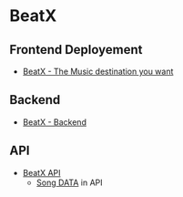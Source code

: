 # BeatX
## Frontend Deployement
- [BeatX - The Music destination you want](https://beetx.netlify.app)
## Backend
- [BeatX - Backend](https://github.com/Vaibhav-sh27/SongApp-Backend)
## API
- [BeatX API](https://song-app-backend.vercel.app)
  - [Song DATA](https://song-app-backend.vercel.app/songs) in API
